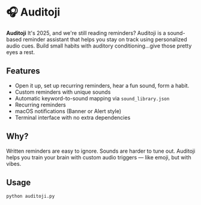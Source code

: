 # 🎧 Auditoji

**Auditoji** It's 2025, and we're still reading reminders? Auditoji is a sound-based reminder assistant that helps you stay on track using personalized audio cues. Build small habits with auditory conditioning...give those pretty eyes a rest.

## Features
- Open it up, set up recurring reminders, hear a fun sound, form a habit.
- Custom reminders with unique sounds
- Automatic keyword-to-sound mapping via `sound_library.json`
- Recurring reminders
- macOS notifications (Banner or Alert style)
- Terminal interface with no extra dependencies

## Why?
Written reminders are easy to ignore. Sounds are harder to tune out. Auditoji helps you train your brain with custom audio triggers — like emoji, but with vibes.

##  Usage

```bash
python auditoji.py
